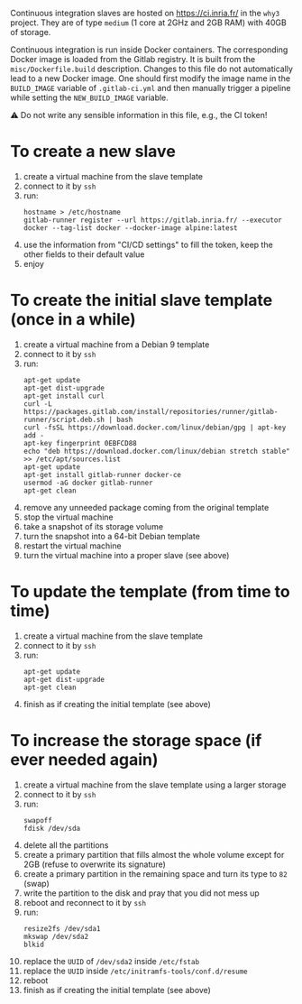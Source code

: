 Continuous integration slaves are hosted on https://ci.inria.fr/ in the
`why3` project. They are of type `medium` (1 core at 2GHz and 2GB RAM)
with 40GB of storage.

Continuous integration is run inside Docker containers. The corresponding
Docker image is loaded from the Gitlab registry. It is built from the
`misc/Dockerfile.build` description. Changes to this file do not automatically
lead to a new Docker image. One should first modify the image name in the
`BUILD_IMAGE` variable of `.gitlab-ci.yml` and then manually trigger a pipeline
while setting the `NEW_BUILD_IMAGE` variable.

:warning: Do not write any sensible information in this file, e.g., the CI token!

# To create a new slave

1.  create a virtual machine from the slave template
2.  connect to it by `ssh`
3.  run:
    ```
    hostname > /etc/hostname
    gitlab-runner register --url https://gitlab.inria.fr/ --executor docker --tag-list docker --docker-image alpine:latest
    ```
4.  use the information from "CI/CD settings" to fill the token, keep the other fields to their default value
5.  enjoy

# To create the initial slave template (once in a while)

1.  create a virtual machine from a Debian 9 template
2.  connect to it by `ssh`
3.  run:
    ```
    apt-get update
    apt-get dist-upgrade
    apt-get install curl
    curl -L https://packages.gitlab.com/install/repositories/runner/gitlab-runner/script.deb.sh | bash
    curl -fsSL https://download.docker.com/linux/debian/gpg | apt-key add -
    apt-key fingerprint 0EBFCD88
    echo "deb https://download.docker.com/linux/debian stretch stable" >> /etc/apt/sources.list
    apt-get update
    apt-get install gitlab-runner docker-ce
    usermod -aG docker gitlab-runner
    apt-get clean
    ```
4.  remove any unneeded package coming from the original template
5.  stop the virtual machine
6.  take a snapshot of its storage volume
7.  turn the snapshot into a 64-bit Debian template
8.  restart the virtual machine
9.  turn the virtual machine into a proper slave (see above)

# To update the template (from time to time)

1.  create a virtual machine from the slave template
2.  connect to it by `ssh`
3.  run:
    ```
    apt-get update
    apt-get dist-upgrade
    apt-get clean
    ```
4.  finish as if creating the initial template (see above)

# To increase the storage space (if ever needed again)

1.  create a virtual machine from the slave template using a larger storage
2.  connect to it by `ssh`
3.  run:
    ```
    swapoff
    fdisk /dev/sda
    ```
4.  delete all the partitions
5.  create a primary partition that fills almost the whole volume except for 2GB (refuse to overwrite its signature)
6.  create a primary partition in the remaining space and turn its type to `82` (swap)
7.  write the partition to the disk and pray that you did not mess up
8.  reboot and reconnect to it by `ssh`
9.  run:
    ```
    resize2fs /dev/sda1
    mkswap /dev/sda2
    blkid
    ```
10. replace the `UUID` of `/dev/sda2` inside `/etc/fstab`
11. replace the `UUID` inside `/etc/initramfs-tools/conf.d/resume`
12. reboot
13. finish as if creating the initial template (see above)
